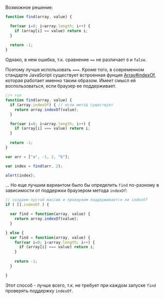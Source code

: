 Возможное решение:

```js
function find(array, value) {

  for(var i=0; i<array.length; i++) {
    if (array[i] == value) return i;
  }
   
  return -1;
}
```

Однако, в нем ошибка, т.к. сравнение `==` не различает `0` и `false`. 

Поэтому лучше использовать `===`. Кроме того, в современном стандарте JavaScript существует встроенная фунция <a href="https://developer.mozilla.org/en/JavaScript/Reference/Global_Objects/Array/indexOf">Array#indexOf</a>, которая работает именно таким образом. Имеет смысл ей воспользоваться, если браузер ее поддерживает.

```js
//+ run
function find(array, value) {
  if (array.indexOf) { // если метод существует
    return array.indexOf(value);
  }

  for(var i=0; i<array.length; i++) {
    if (array[i] === value) return i;
  }
   
  return -1;
}

var arr = ["a", -1, 2, "b"];

var index = find(arr, 2);

alert(index);
```

... Но еще лучшим вариантом было бы определить `find` по-разному в зависимости от поддержки браузером метода `indexOf`:

```js
// создаем пустой массив и проверяем поддерживается ли indexOf
if ( [].indexOf ) { 

  var find = function(array, value) {
    return array.indexOf(value);
  }

} else {
  var find = function(array, value) {
    for(var i=0; i<array.length; i++) {
      if (array[i] === value) return i;
    }
   
    return -1;
  }

}
```

Этот способ - лучше всего, т.к. не требует при каждом запуске `find` проверять поддержку `indexOf`.

